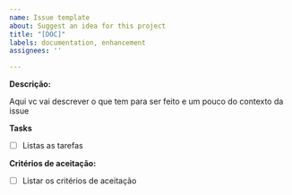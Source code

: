 ```yaml
---
name: Issue template
about: Suggest an idea for this project
title: "[DOC]"
labels: documentation, enhancement
assignees: ''

---
```


**Descrição:**

Aqui vc vai descrever o que tem para ser feito e um pouco do contexto da issue

**Tasks**
- [ ] Listas as tarefas 

**Critérios de aceitação:**
- [ ] Listar os critérios de aceitação
